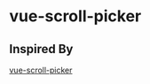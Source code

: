 # vue-scroll-picker

## Inspired By
[vue-scroll-picker](https://github.com/wan2land/vue-scroll-picker#readme)
